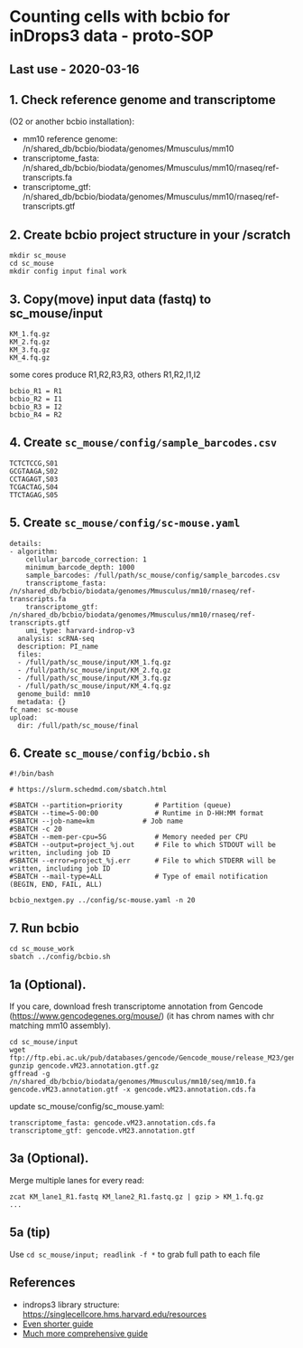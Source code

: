# Counting cells with bcbio for inDrops3 data - proto-SOP

## Last use - 2020-03-16

## 1. Check reference genome and transcriptome
(O2 or another bcbio installation):
- mm10 reference genome: /n/shared_db/bcbio/biodata/genomes/Mmusculus/mm10
- transcriptome_fasta: /n/shared_db/bcbio/biodata/genomes/Mmusculus/mm10/rnaseq/ref-transcripts.fa
- transcriptome_gtf: /n/shared_db/bcbio/biodata/genomes/Mmusculus/mm10/rnaseq/ref-transcripts.gtf

## 2. Create bcbio project structure in your /scratch
```
mkdir sc_mouse
cd sc_mouse
mkdir config input final work
```

## 3. Copy(move) input data (fastq) to sc_mouse/input
```
KM_1.fq.gz
KM_2.fq.gz
KM_3.fq.gz
KM_4.fq.gz
```

some cores produce R1,R2,R3,R3, others R1,R2,I1,I2
```
bcbio_R1 = R1
bcbio_R2 = I1
bcbio_R3 = I2
bcbio_R4 = R2
```

## 4. Create `sc_mouse/config/sample_barcodes.csv`
```
TCTCTCCG,S01
GCGTAAGA,S02
CCTAGAGT,S03
TCGACTAG,S04
TTCTAGAG,S05
```

## 5. Create `sc_mouse/config/sc-mouse.yaml`
```
details:
- algorithm:
    cellular_barcode_correction: 1
    minimum_barcode_depth: 1000
    sample_barcodes: /full/path/sc_mouse/config/sample_barcodes.csv
    transcriptome_fasta: /n/shared_db/bcbio/biodata/genomes/Mmusculus/mm10/rnaseq/ref-transcripts.fa
    transcriptome_gtf: /n/shared_db/bcbio/biodata/genomes/Mmusculus/mm10/rnaseq/ref-transcripts.gtf
    umi_type: harvard-indrop-v3
  analysis: scRNA-seq
  description: PI_name
  files:
  - /full/path/sc_mouse/input/KM_1.fq.gz
  - /full/path/sc_mouse/input/KM_2.fq.gz
  - /full/path/sc_mouse/input/KM_3.fq.gz
  - /full/path/sc_mouse/input/KM_4.fq.gz
  genome_build: mm10
  metadata: {}
fc_name: sc-mouse
upload:
  dir: /full/path/sc_mouse/final
```

## 6. Create `sc_mouse/config/bcbio.sh`
```
#!/bin/bash

# https://slurm.schedmd.com/sbatch.html

#SBATCH --partition=priority        # Partition (queue)
#SBATCH --time=5-00:00              # Runtime in D-HH:MM format
#SBATCH --job-name=km            # Job name
#SBATCH -c 20
#SBATCH --mem-per-cpu=5G            # Memory needed per CPU
#SBATCH --output=project_%j.out     # File to which STDOUT will be written, including job ID
#SBATCH --error=project_%j.err      # File to which STDERR will be written, including job ID
#SBATCH --mail-type=ALL             # Type of email notification (BEGIN, END, FAIL, ALL)

bcbio_nextgen.py ../config/sc-mouse.yaml -n 20
```

## 7. Run bcbio
```
cd sc_mouse_work
sbatch ../config/bcbio.sh
```

## 1a (Optional). 
If you care, download fresh transcriptome annotation from Gencode (https://www.gencodegenes.org/mouse/)
(it has chrom names with chr matching mm10 assembly).
```
cd sc_mouse/input
wget ftp://ftp.ebi.ac.uk/pub/databases/gencode/Gencode_mouse/release_M23/gencode.vM23.annotation.gtf.gz
gunzip gencode.vM23.annotation.gtf.gz
gffread -g /n/shared_db/bcbio/biodata/genomes/Mmusculus/mm10/seq/mm10.fa gencode.vM23.annotation.gtf -x gencode.vM23.annotation.cds.fa
```
update sc_mouse/config/sc_mouse.yaml:
```
transcriptome_fasta: gencode.vM23.annotation.cds.fa
transcriptome_gtf: gencode.vM23.annotation.gtf
```

## 3a (Optional). 
Merge multiple lanes for every read:
```
zcat KM_lane1_R1.fastq KM_lane2_R1.fastq.gz | gzip > KM_1.fq.gz
...
```

## 5a (tip)
Use `cd sc_mouse/input; readlink -f *` to grab full path to each file

## References
- indrops3 library structure: https://singlecellcore.hms.harvard.edu/resources
- [Even shorter guide](https://github.com/bcbio/bcbio-nextgen/blob/master/config/templates/indrop-singlecell.yaml)
- [Much more comprehensive guide](https://github.com/hbc/tutorials/blob/master/scRNAseq/scRNAseq_analysis_tutorial/lessons/01_bcbio_run.md)
